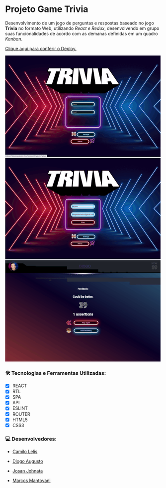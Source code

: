 # Projeto Game Trivia

Desenvolvimento de um jogo de perguntas e respostas baseado no jogo **Trivia** no formato Web, utilizando _React e Redux_, desenvolvendo em grupo suas funcionalidades de acordo com as demanas definidas em um quadro _Kanban_. 

 <a href="https://diogoaugusto.dev/project-trivia/">Clique aqui para conferir o Deploy.</a>

<p float="left">
<img width="500" margin:"5px" src="src/images/trivia1.gif">
<img width="500" margin:"5px" src="src/images/trivia2.gif">
<img width="500" margin:"5px"  src="src/images/trivia3.gif">
</p>

### 🛠 Tecnologias e Ferramentas Utilizadas:

- [x] REACT
- [x] RTL
- [x] SPA
- [x] API
- [x] ESLINT
- [x] ROUTER
- [x] HTML5
- [x] CSS3

### 💻 Desenvolvedores:

- [Camilo Lelis](https://github.com/camiloLelis)

- [Diogo Augusto](https://github.com/diogotrescastro)

- [Josan Johnata](https://github.com/josanjohnata)

- [Marcos Mantovani](https://github.com/mvmes2)
